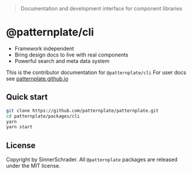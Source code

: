 > Documentation and development interface for component libraries

# @patternplate/cli

* Framework independent
* Bring design docs to live with real components
* Powerful search and meta data system

This is the contributor documentation for `@patternplate/cli`
For user docs see [patternplate.github.io](https://patternplate.github.io)

## Quick start

```sh
git clone https://github.com/patternplate/patternplate.git
cd patternplate/packages/cli
yarn
yarn start
```

## License

Copyright by SinnerSchrader. All `@patternplate` packages are released under the MIT license.

